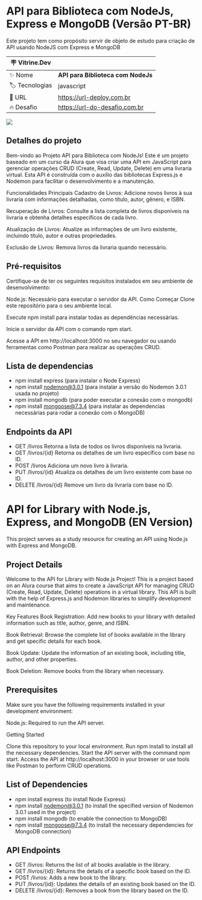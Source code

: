 # API para Biblioteca com NodeJs, Express e MongoDB (Versão PT-BR)

Este projeto tem como propósito servir de objeto de estudo para criação de API usando NodeJS com Express e MongoDB

| :placard: Vitrine.Dev |     |
| -------------  | --- |
| :sparkles: Nome        | **API para Biblioteca com NodeJs**
| :label: Tecnologias | javascript
| :rocket: URL         | https://url-deploy.com.br
| :fire: Desafio     | https://url-do-desafio.com.br


![](https://www.ericeiramag.pt/wp-content/uploads/2021/02/bibliotecas.png#vitrinedev)

## Detalhes do projeto

Bem-vindo ao Projeto API para Biblioteca com NodeJs! Este é um projeto baseado em um curso da Alura que visa criar uma API em JavaScript para gerenciar operações CRUD (Create, Read, Update, Delete) em uma livraria virtual. Esta API é construída com o auxílio das bibliotecas Express.js e Nodemon para facilitar o desenvolvimento e a manutenção.

Funcionalidades Principais
Cadastro de Livros: Adicione novos livros à sua livraria com informações detalhadas, como título, autor, gênero, e ISBN.

Recuperação de Livros: Consulte a lista completa de livros disponíveis na livraria e obtenha detalhes específicos de cada livro.

Atualização de Livros: Atualize as informações de um livro existente, incluindo título, autor e outras propriedades.

Exclusão de Livros: Remova livros da livraria quando necessário.

## Pré-requisitos
Certifique-se de ter os seguintes requisitos instalados em seu ambiente de desenvolvimento:

Node.js: Necessário para executar o servidor da API.
Como Começar
Clone este repositório para o seu ambiente local.

Execute npm install para instalar todas as dependências necessárias.

Inicie o servidor da API com o comando npm start.

Acesse a API em http://localhost:3000 no seu navegador ou usando ferramentas como Postman para realizar as operações CRUD.

## Lista de dependencias
- npm install express (para instalar o Node Express)
- npm install nodemon@3.0.1 (para instalar a versão do Nodemon 3.0.1 usada no projeto)
- npm install mongodb (para poder executar a conexão com o mongodb)
- npm install mongoose@7.3.4 (para instalar as dependencias necessárias para rodar a conexão com o MongoDB)
## Endpoints da API
- GET /livros Retorna a lista de todos os livros disponíveis na livraria.
- GET /livros/{id} Retorna os detalhes de um livro específico com base no ID.
- POST /livros Adiciona um novo livro à livraria.
- PUT /livros/{id} Atualiza os detalhes de um livro existente com base no ID.
- DELETE /livros/{id} Remove um livro da livraria com base no ID.



# API for Library with Node.js, Express, and MongoDB (EN Version)

This project serves as a study resource for creating an API using Node.js with Express and MongoDB.

## Project Details

Welcome to the API for Library with Node.js Project! This is a project based on an Alura course that aims to create a JavaScript API for managing CRUD (Create, Read, Update, Delete) operations in a virtual library. This API is built with the help of Express.js and Nodemon libraries to simplify development and maintenance.

Key Features
Book Registration: Add new books to your library with detailed information such as title, author, genre, and ISBN.

Book Retrieval: Browse the complete list of books available in the library and get specific details for each book.

Book Update: Update the information of an existing book, including title, author, and other properties.

Book Deletion: Remove books from the library when necessary.

## Prerequisites
Make sure you have the following requirements installed in your development environment:

Node.js: Required to run the API server.

Getting Started

Clone this repository to your local environment.
Run npm install to install all the necessary dependencies.
Start the API server with the command npm start.
Access the API at http://localhost:3000 in your browser or use tools like Postman to perform CRUD operations.

## List of Dependencies
- npm install express (to install Node Express)
- npm install nodemon@3.0.1 (to install the specified version of Nodemon 3.0.1 used in the project)
- npm install mongodb (to enable the connection to MongoDB)
- npm install mongoose@7.3.4 (to install the necessary dependencies for MongoDB connection)

## API Endpoints
- GET /livros: Returns the list of all books available in the library.
- GET /livros/{id}: Returns the details of a specific book based on the ID.
- POST /livros: Adds a new book to the library.
- PUT /livros/{id}: Updates the details of an existing book based on the ID.
- DELETE /livros/{id}: Removes a book from the library based on the ID.